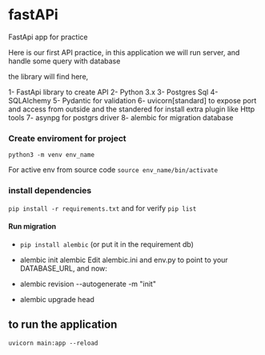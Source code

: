 # fastAPi
FastApi app for practice

Here is our first API practice, in this application we will run server, and handle some query with database

the library will find here, 

1- FastApi library to create API
2- Python 3.x
3- Postgres Sql
4- SQLAlchemy 
5- Pydantic for validation
6- uvicorn[standard] to expose port and access from outside and the standered for install extra plugin like Http tools
7- asynpg for postgrs driver
8- alembic for migration database


### Create enviroment for project
`python3 -m venv env_name`

For active env from source code
`source env_name/bin/activate`


### install dependencies 
`pip install -r requirements.txt`
and for verify 
`pip list`


#### Run migration 
- `pip install alembic` (or put it in the requirement db)
- alembic init alembic
Edit alembic.ini and env.py to point to your DATABASE_URL, and now:

- alembic revision --autogenerate -m "init"
- alembic upgrade head

## to run the application 
`uvicorn main:app --reload`